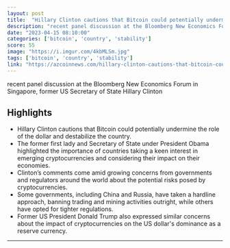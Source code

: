 ```yaml
---
layout: post
title:  "Hillary Clinton cautions that Bitcoin could potentially undermine the role of the dollar and destabilize the country"
description: "recent panel discussion at the Bloomberg New Economics Forum in Singapore, former US Secretary of State Hillary Clinton"
date: "2023-04-15 08:10:00"
categories: ['bitcoin', 'country', 'stability']
score: 55
image: "https://i.imgur.com/4kbMLSm.jpg"
tags: ['bitcoin', 'country', 'stability']
link: "https://azcoinnews.com/hillary-clinton-cautions-that-bitcoin-could-potentially-undermine-the-role-of-the-dollar-and-destabilize-the-country.html"
---
```


recent panel discussion at the Bloomberg New Economics Forum in Singapore, former US Secretary of State Hillary Clinton

## Highlights

- Hillary Clinton cautions that Bitcoin could potentially undermine the role of the dollar and destabilize the country.
- The former first lady and Secretary of State under President Obama highlighted the importance of countries taking a keen interest in emerging cryptocurrencies and considering their impact on their economies.
- Clinton’s comments come amid growing concerns from governments and regulators around the world about the potential risks posed by cryptocurrencies.
- Some governments, including China and Russia, have taken a hardline approach, banning trading and mining activities outright, while others have opted for tighter regulations.
- Former US President Donald Trump also expressed similar concerns about the impact of cryptocurrencies on the US dollar's dominance as a reserve currency.

---
